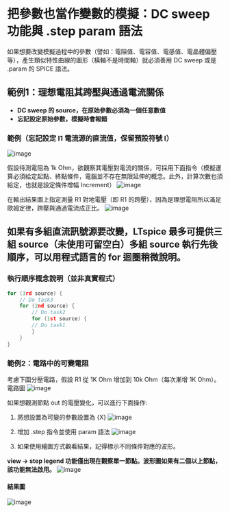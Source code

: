 # 把參數也當作變數的模擬：DC sweep 功能與 .step param 語法
如果想要改變模擬過程中的參數（譬如：電阻值、電容值、電感值、電晶體偏壓等），產生類似特性曲線的圖形（橫軸不是時間軸）就必須善用 DC sweep 或是 .param 的 SPICE 語法。

## 範例1：理想電阻其跨壓與通過電流關係
+ **DC sweep 的 source，在原始參數必須為一個任意數值**
+ **忘記設定原始參數，模擬時會報錯**

### 範例（忘記設定 I1 電流源的直流值，保留預設符號 I）
![image](https://github.com/bear917/ltspice-exercise/blob/main/lecture4/missing-value.png)

假設待測電阻為 1k Ohm，欲觀察其電壓對電流的關係，可採用下面指令（模擬運算必須給定起點、終點條件，電腦並不存在無限延伸的概念。此外，計算次數也須給定，也就是設定條件增幅 Increment）
![image](https://github.com/bear917/ltspice-exercise/blob/main/lecture4/ohms-law.png)

在輸出結果圖上指定測量 R1 對地電壓（即 R1 的跨壓），因為是理想電阻所以滿足歐姆定律，跨壓與通過電流成正比。
![image](https://github.com/bear917/ltspice-exercise/blob/main/lecture4/dot-dc-meaning(one-source).png)

## 如果有多組直流訊號源要改變，LTspice 最多可提供三組 source（未使用可留空白）多組 source 執行先後順序，可以用程式語言的 for 迴圈稍微說明。

### 執行順序概念說明（並非真實程式）
```C
for (3rd source) {
	// Do task3
	for (2nd source) {
		// Do task2
		for (1st source) {
		// Do task1
		}
	}
}
```
### 範例2：電路中的可變電阻
考慮下圖分壓電路，假設 R1 從 1K Ohm 增加到 10k Ohm（每次漸增 1K Ohm）。
電路圖
![image](https://github.com/bear917/ltspice-exercise/blob/main/lecture4/voltage-divider.png)

如果想觀測節點 out 的電壓變化，可以進行下面操作:
1. 將想設置為可變的參數設置為 {X}
![image](https://github.com/bear917/ltspice-exercise/blob/main/lecture4/set-x.png)

1. 增加 .step 指令並使用 param 語法
![image](https://github.com/bear917/ltspice-exercise/blob/main/lecture4/set-step-param.png)

1. 如果使用繪圖方式觀看結果，記得標示不同條件對應的波形。

**view -> step legend 功能僅出現在觀察單一節點。波形圖如果有二個以上節點，該功能無法啟用。**
![image](https://github.com/bear917/ltspice-exercise/blob/main/lecture4/step-legend.gif)

#### 結果圖
![image](https://github.com/bear917/ltspice-exercise/blob/main/lecture4/result.png)